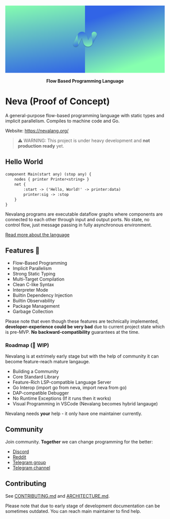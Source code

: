 ![Big Header](./assets/header/big.svg "Big header with nevalang logo")

**<p align="center">Flow Based Programming Language</p>**

# Neva (Proof of Concept)

A general-purpose flow-based programming language with static types and implicit parallelism. Compiles to machine code and Go.

Website: https://nevalang.org/

> ⚠️ WARNING: This project is under heavy development and **not production ready** yet.

## Hello World

```neva
component Main(start any) (stop any) {
	nodes { printer Printer<string> }
	net {
		:start -> ('Hello, World!' -> printer:data)
		printer:sig -> :stop
	}
}
```

Nevalang programs are executable dataflow graphs where components are connected to each other through input and output ports. No state, no control flow, just message passing in fully asynchronous environment.

[Read more about the language](https://nevalang.org/docs/about)

## Features 🚀

- Flow-Based Programming
- Implicit Parallelism
- Strong Static Typing
- Multi-Target Compilation
- Clean C-like Syntax
- Interpreter Mode
- Builtin Dependency Injection
- Builtin Observability
- Package Management
- Garbage Collection

Please note that even though these features are technically implemented, **developer-experience could be very bad** due to current project state which is pre-MVP. **No backward-compatibility** guarantees at the time.

### Roadmap (🚧 WIP)

Nevalang is at extrimely early stage but with the help of community it can become feature-reach mature langauge.

- Building a Community
- Core Standard Library
- Feature-Rich LSP-compatible Language Server
- Go Interop (import go from neva, import neva from go)
- DAP-compatible Debugger
- No Runtime Exceptions (If it runs then it works)
- Visual Programming in VSCode (Nevalang becomes hybrid langauge)

Nevalang needs **your** help - it only have one maintainer currently.

## Community

Join community. **Together** we can change programming for the better:

- [Discord](https://discord.gg/8fhETxQR)
- [Reddit](https://www.reddit.com/r/nevalang/)
- [Telegram group](https://t.me/+H1kRClL8ppI1MWJi)
- [Telegram channel](https://t.me/+H1kRClL8ppI1MWJi)

## Contributing

See [CONTRIBUTING.md](./CONTRIBUTING.md) and [ARCHITECTURE.md](./ARCHITECTURE.md).

Please note that due to early stage of development documentation can be sometimes outdated. You can reach main maintainer to find help.

